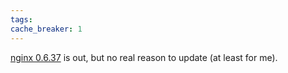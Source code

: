 ```yaml
---
tags: 
cache_breaker: 1
---
```


[nginx 0.6.37](/wiki/nginx_0.6.37) is out, but no real reason to update (at least for me).
